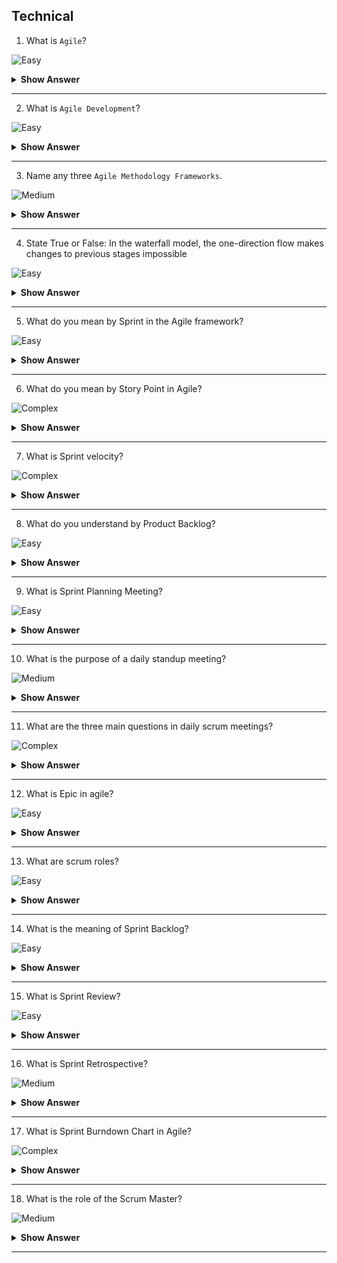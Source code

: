 ## Technical

1. What is `Agile`?

![Easy](https://github.com/revaturelabs/interviewquestions/blob/dev/ComplexityTags/simple%20(2).svg)

<details> <summary> <b> Show Answer </b> </summary>

<blockquote> 
    
- Agile is the ability to create and respond to change. 
- Agile is a way of dealing with, and ultimately succeeding in, an uncertain environment.
  
</blockquote> 

</details>

---
2. What is `Agile Development`?

![Easy](https://github.com/revaturelabs/interviewquestions/blob/dev/ComplexityTags/simple%20(2).svg)

<details> <summary> <b> Show Answer </b> </summary>

<blockquote> 
    
- Agile Development is a set of methods and practices where solutions evolve through collaboration between self-organizing, cross-functional teams. 
    
</blockquote> 

</details>

---
3. Name any three `Agile Methodology Frameworks`.

![Medium](https://github.com/revaturelabs/interviewquestions/blob/dev/ComplexityTags/Medium%20(2).svg)

<details> <summary> <b> Show Answer </b> </summary>

<blockquote> 
    
- Scrum
- Kanban
- eXtreme Programming

</blockquote> 

</details>

---
4. State True or False: In the waterfall model, the one-direction flow makes changes to previous stages impossible

![Easy](https://github.com/revaturelabs/interviewquestions/blob/dev/ComplexityTags/simple%20(2).svg)

<details> <summary> <b> Show Answer </b> </summary>

<blockquote> 

- True

</blockquote> 

</details>

---
5. What do you mean by Sprint in the Agile framework?

![Easy](https://github.com/revaturelabs/interviewquestions/blob/dev/ComplexityTags/simple%20(2).svg)

<details> <summary> <b> Show Answer </b> </summary>

<blockquote> 

- Sprints refer to short (almost always less than four weeks, sometimes as short as one week), repeating periods of development in which key parts of the project are completed.

</blockquote> 

</details>

---
6. What do you mean by Story Point in Agile?

![Complex](https://github.com/revaturelabs/interviewquestions/blob/dev/ComplexityTags/Complex%20(2).svg)

<details> <summary> <b> Show Answer </b> </summary>

<blockquote> 

- A level of difficulty assigned to a user story using a sequence of numbers that increases with increasing difficulty. Story points are used to measure the complexity of a story. 
- The overall goal of a story is to provide value to its use within a set timeframe.

</blockquote> 

</details>

---
7. What is Sprint velocity?

![Complex](https://github.com/revaturelabs/interviewquestions/blob/dev/ComplexityTags/Complex%20(2).svg)

<details> <summary> <b> Show Answer </b> </summary>

<blockquote> 
  
- The sum of story points of all user stories completed during a sprint. 
- Velocity allows Agile teams to predict how many user stories more accurately can be completed in future sprints.

</blockquote> 

</details>

---
8. What do you understand by Product Backlog?

![Easy](https://github.com/revaturelabs/interviewquestions/blob/dev/ComplexityTags/simple%20(2).svg)

<details> <summary> <b> Show Answer </b> </summary>

<blockquote> 

- In agile development, a product backlog (or simply backlog) is a list of all deliverables such as new features, bug fixes, improvements, changes to existing features, and other product initiatives that product teams must prioritize and deliver for a product to strategically come to life.

</blockquote> 

</details>

---
9. What is Sprint Planning Meeting?

![Easy](https://github.com/revaturelabs/interviewquestions/blob/dev/ComplexityTags/simple%20(2).svg)

<details> <summary> <b> Show Answer </b> </summary>

<blockquote> 

- The Scrum Master organizes the meetings for planning the upcoming Sprint, which is called the Sprint Planning meeting.

</blockquote> 

</details>

---
10. What is the purpose of a daily standup meeting?

![Medium](https://github.com/revaturelabs/interviewquestions/blob/dev/ComplexityTags/Medium%20(2).svg)

<details> <summary> <b> Show Answer </b> </summary>

<blockquote> 

- The purpose of a daily standup meeting is to learn the current progress of every team member that works on Scrum tasks.

</blockquote> 

</details>

---
11. What are the three main questions in daily scrum meetings?

![Complex](https://github.com/revaturelabs/interviewquestions/blob/dev/ComplexityTags/Complex%20(2).svg)

<details> <summary> <b> Show Answer </b> </summary>

<blockquote> 

- During the daily scrum, each scrum team member answers the following three questions: 
  - What did you do yesterday? 
  - What will you do today? 
  - Are there any impediments in your way?

</blockquote> 

</details>

---
12. What is Epic in agile?

![Easy](https://github.com/revaturelabs/interviewquestions/blob/dev/ComplexityTags/simple%20(2).svg)

<details> <summary> <b> Show Answer </b> </summary>

<blockquote> 

- An epic is a large body of work that can be broken down into several smaller stories. 

</blockquote> 

</details>

---
13. What are scrum roles?

![Easy](https://github.com/revaturelabs/interviewquestions/blob/dev/ComplexityTags/simple%20(2).svg)

<details> <summary> <b> Show Answer </b> </summary>

<blockquote> 

- Scrum has three roles: 
  - Product Owner, 
  - Scrum Master and 
  - The Development Team Members

</blockquote> 

</details>

---
14. What is the meaning of Sprint Backlog?

![Easy](https://github.com/revaturelabs/interviewquestions/blob/dev/ComplexityTags/simple%20(2).svg)

<details> <summary> <b> Show Answer </b> </summary>

<blockquote> 

- The list of items that are to be added from the product backlog in a particular Sprint is called the Sprint Backlog.

</blockquote> 

</details>

---
15. What is Sprint Review?

![Easy](https://github.com/revaturelabs/interviewquestions/blob/dev/ComplexityTags/simple%20(2).svg)

<details> <summary> <b> Show Answer </b> </summary>

<blockquote> 

- A sprint review is an informal meeting held at the end of a sprint, during which the team members show what was accomplished, while the stakeholders provide feedback. 

</blockquote> 

</details>

---
16. What is Sprint Retrospective?

![Medium](https://github.com/revaturelabs/interviewquestions/blob/dev/ComplexityTags/Medium%20(2).svg)

<details> <summary> <b> Show Answer </b> </summary>

<blockquote> 

- The sprint retrospective is a recurring meeting held at the end of a sprint used to discuss what went well during the previous sprint cycle and what can be improved for the next sprint.

</blockquote> 

</details>

---
17. What is Sprint Burndown Chart in Agile?

![Complex](https://github.com/revaturelabs/interviewquestions/blob/dev/ComplexityTags/Complex%20(2).svg)

<details> <summary> <b> Show Answer </b> </summary>

<blockquote> 

- A sprint burndown chart is a visual comparison of how much work has been completed during a sprint and the total amount of work remaining.

</blockquote> 

</details>

---
18. What is the role of the Scrum Master?

![Medium](https://github.com/revaturelabs/interviewquestions/blob/dev/ComplexityTags/Medium%20(2).svg)

<details> <summary> <b> Show Answer </b> </summary>

<blockquote> 

- The scrum master helps & facilitates the scrum process for the entire team.
- He/She ensures that the scrum framework is followed.
- A Scrum Master removes impediments and helps the team to become self-organizing and empowered to create, innovate, and make decisions for themselves as one team.

</blockquote> 

</details>

---
